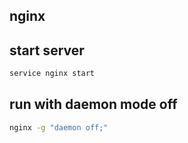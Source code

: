 nginx
---

start server
---
```bash
service nginx start
```

run with daemon mode off
---
```bash
nginx -g "daemon off;"
```



